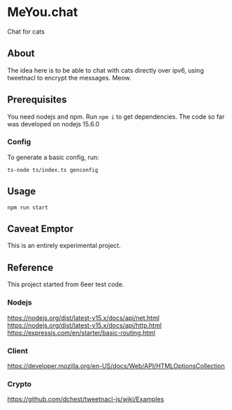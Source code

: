 # MeYou.chat

Chat for cats

## About

The idea here is to be able to chat with cats directly over ipv6, using
tweetnacl to encrypt the messages. Meow.

## Prerequisites

You need nodejs and npm. Run `npm i` to get dependencies. The code so
far was developed on nodejs 15.6.0

### Config

To generate a basic config, run:

`ts-node ts/index.ts genconfig`

## Usage

`npm run start`

## Caveat Emptor

This is an entirely experimental project.

## Reference

This project started from 6eer test code.

### Nodejs

https://nodejs.org/dist/latest-v15.x/docs/api/net.html
https://nodejs.org/dist/latest-v15.x/docs/api/http.html
https://expressjs.com/en/starter/basic-routing.html

### Client 

https://developer.mozilla.org/en-US/docs/Web/API/HTMLOptionsCollection

### Crypto

https://github.com/dchest/tweetnacl-js/wiki/Examples

